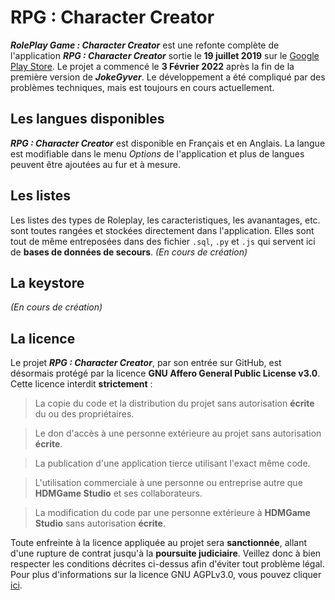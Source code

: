# RPG : Character Creator
***RolePlay Game : Character Creator*** est une refonte complète de l'application ***RPG : Character Creator*** sortie le **19 juillet 2019** sur le [Google Play Store](https://play.google.com/store/apps/details?id=appinventor.ai_valentinytb_vd.RPGCharachterCreator). Le projet a commencé le **3 Février 2022** après la fin de la première version de ***JokeGyver***. Le développement a été compliqué par des problèmes techniques, mais est toujours en cours actuellement.

## Les langues disponibles
***RPG : Character Creator*** est disponible en Français et en Anglais. La langue est modifiable dans le menu *Options* de l'application et plus de langues peuvent être ajoutées au fur et à mesure.

## Les listes
Les listes des types de Roleplay, les caracteristiques, les avanantages, etc. sont toutes rangées et stockées directement dans l'application. Elles sont tout de même entreposées dans des fichier `.sql`, `.py` et `.js` qui servent ici de **bases de données de secours**. *(En cours de création)*

## La keystore
*(En cours de création)*

## La licence

Le projet ***RPG : Character Creator***, par son entrée sur GitHub, est désormais protégé par la licence **GNU Affero General Public License v3.0**. Cette licence interdit **strictement** :
> La copie du code et la distribution du projet sans autorisation **écrite** du ou des propriétaires.

> Le don d'accès à une personne extérieure au projet sans autorisation **écrite**.

> La publication d'une application tierce utilisant l'exact même code.

> L'utilisation commerciale à une personne ou entreprise autre que **HDMGame Studio** et ses collaborateurs.

> La modification du code par une personne extérieure à **HDMGame Studio** sans autorisation **écrite**.

Toute enfreinte à la licence appliquée au projet sera **sanctionnée**, allant d'une rupture de contrat jusqu'à la **poursuite judiciaire**. Veillez donc à bien respecter les conditions décrites ci-dessus afin d'éviter tout problème légal. Pour plus d'informations sur la licence GNU AGPLv3.0, vous pouvez cliquer [ici](https://www.gnu.org/licenses/).
